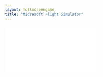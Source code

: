 ```yaml
---
layout: fullscreengame
title: "Microsoft Flight Simulator"
---
```

<embed src="src/" width="auto" height="auto" allowfullscreen>

